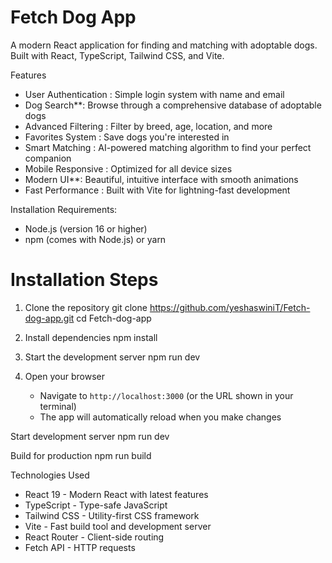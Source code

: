 # Fetch Dog App

A modern React application for finding and matching with adoptable dogs. Built with React, TypeScript, Tailwind CSS, and Vite.

 Features

-  User Authentication : Simple login system with name and email
-  Dog Search**: Browse through a comprehensive database of adoptable dogs
-  Advanced Filtering : Filter by breed, age, location, and more
-  Favorites System : Save dogs you're interested in
-  Smart Matching  : AI-powered matching algorithm to find your perfect companion
-  Mobile Responsive : Optimized for all device sizes
-  Modern UI**: Beautiful, intuitive interface with smooth animations
-  Fast Performance : Built with Vite for lightning-fast development

Installation Requirements:
- Node.js (version 16 or higher)
- npm (comes with Node.js) or yarn

# Installation Steps

1. Clone the repository
   git clone <https://github.com/yeshaswiniT/Fetch-dog-app.git>
   cd Fetch-dog-app


2. Install dependencies
   npm install
   

3. Start the development server
   npm run dev
   

4. Open your browser
   - Navigate to `http://localhost:3000` (or the URL shown in your terminal)
   - The app will automatically reload when you make changes


Start development server
npm run dev

 Build for production
npm run build


 

Technologies Used

- React 19 - Modern React with latest features
- TypeScript - Type-safe JavaScript
- Tailwind CSS - Utility-first CSS framework
- Vite - Fast build tool and development server
- React Router - Client-side routing
- Fetch API - HTTP requests


